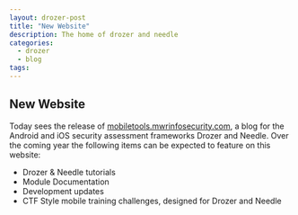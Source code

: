 ```yaml
---
layout: drozer-post
title: "New Website"
description: The home of drozer and needle
categories:
  - drozer
  - blog
tags:
---
```


## New Website

Today sees the release of [mobiletools.mwrinfosecurity.com](https://mobiletools.mwrinfosecurity.com), a blog for the Android and iOS security assessment frameworks Drozer and Needle. Over the coming year the following items can be expected to feature on this website:

* Drozer & Needle tutorials
* Module Documentation
* Development updates
* CTF Style mobile training challenges, designed for Drozer and Needle
